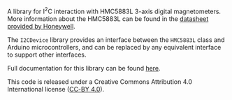 A library for I<sup>2</sup>C interaction with HMC5883L 3-axis digital magnetometers. More
information about the HMC5883L can be found in the [datasheet provided by Honeywell](http://www51.honeywell.com/aero/common/documents/myaerospacecatalog-documents/Defense_Brochures-documents/HMC5883L_3-Axis_Digital_Compass_IC.pdf).

The `I2CDevice` library provides an interface between the `HMC5883L` class and Arduino
microcontrollers, and can be replaced by any equivalent interface to support other interfaces.

Full documentation for this library can be found [here](https://pganssle.github.io/HMC5883L/documentation/).

This code is released under a Creative Commons Attribution 4.0 International license
([CC-BY 4.0](https://creativecommons.org/licenses/by/4.0/)).